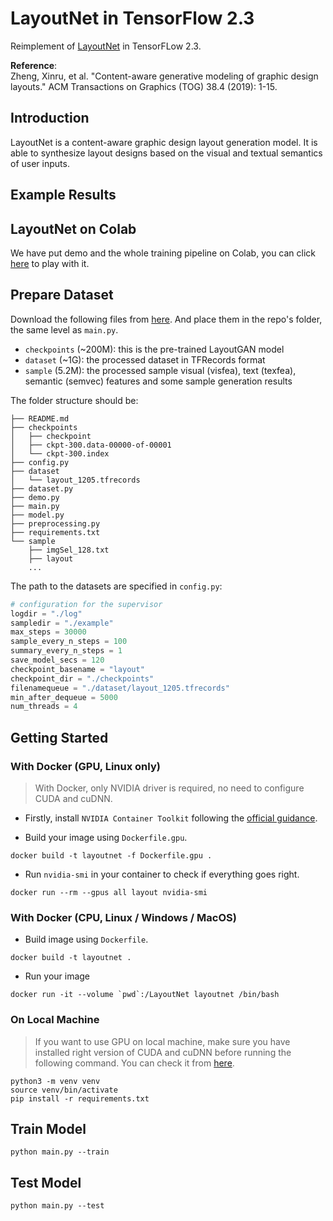 # LayoutNet in TensorFlow 2.3  

Reimplement of [LayoutNet](https://xtqiao.com/projects/content_aware_layout/) in TensorFLow 2.3.  

**Reference**:  
Zheng, Xinru, et al. "Content-aware generative modeling of graphic design layouts." ACM Transactions on Graphics (TOG) 38.4 (2019): 1-15.

## Introduction  

LayoutNet is a content-aware graphic design layout generation model. It is able to synthesize layout designs based on the visual and textual semantics of user inputs.  

## Example Results  

## LayoutNet on Colab  

We have put demo and the whole training pipeline on Colab, you can click [here](https://colab.research.google.com/drive/1IUkqqyevxW-N8hnXMIpx8JcAotkcTX4O?usp=sharing) to play with it.  

## Prepare Dataset

Download the following files from [here](https://drive.google.com/drive/folders/1-4kCVyJneBnACnaDgUGs8J1MMS6WavQT?usp=sharing). And place them in the repo's folder, the same level as `main.py`.

- `checkpoints` (~200M): this is the pre-trained LayoutGAN model 
- `dataset` (~1G): the processed dataset in TFRecords format
- `sample` (5.2M): the processed sample visual (visfea), text (texfea), semantic (semvec) features and some sample generation results 

The folder structure should be:

```shell
├── README.md
├── checkpoints
│   ├── checkpoint
│   ├── ckpt-300.data-00000-of-00001
│   └── ckpt-300.index
├── config.py
├── dataset
│   └── layout_1205.tfrecords
├── dataset.py
├── demo.py
├── main.py
├── model.py
├── preprocessing.py
├── requirements.txt
└── sample
    ├── imgSel_128.txt
    ├── layout
    ...
```

The path to the datasets are specified in `config.py`:

```python
# configuration for the supervisor
logdir = "./log"
sampledir = "./example"
max_steps = 30000
sample_every_n_steps = 100
summary_every_n_steps = 1
save_model_secs = 120
checkpoint_basename = "layout"
checkpoint_dir = "./checkpoints"
filenamequeue = "./dataset/layout_1205.tfrecords"
min_after_dequeue = 5000
num_threads = 4
```

## Getting Started  

### With Docker (GPU, Linux only)  

> With Docker, only NVIDIA driver is required, no need to configure CUDA and cuDNN.  

- Firstly, install `NVIDIA Container Toolkit` following the [official guidance](https://docs.nvidia.com/datacenter/cloud-native/container-toolkit/install-guide.html#docker).  

- Build your image using `Dockerfile.gpu`.

```shell
docker build -t layoutnet -f Dockerfile.gpu .
```

- Run `nvidia-smi` in your container to check if everything goes right.  

```shell
docker run --rm --gpus all layout nvidia-smi
```

### With Docker (CPU, Linux / Windows / MacOS)  

- Build image using `Dockerfile`.

```shell
docker build -t layoutnet .
```

- Run your image

```shell
docker run -it --volume `pwd`:/LayoutNet layoutnet /bin/bash
```

### On Local Machine  

> If you want to use GPU on local machine, make sure you have installed right version of CUDA and cuDNN before running the following command. You can check it from [here](https://www.tensorflow.org/install/source#build_the_package).  

```shell
python3 -m venv venv
source venv/bin/activate
pip install -r requirements.txt
```

## Train Model  

```shell
python main.py --train
```

## Test Model  

```shell
python main.py --test
```
